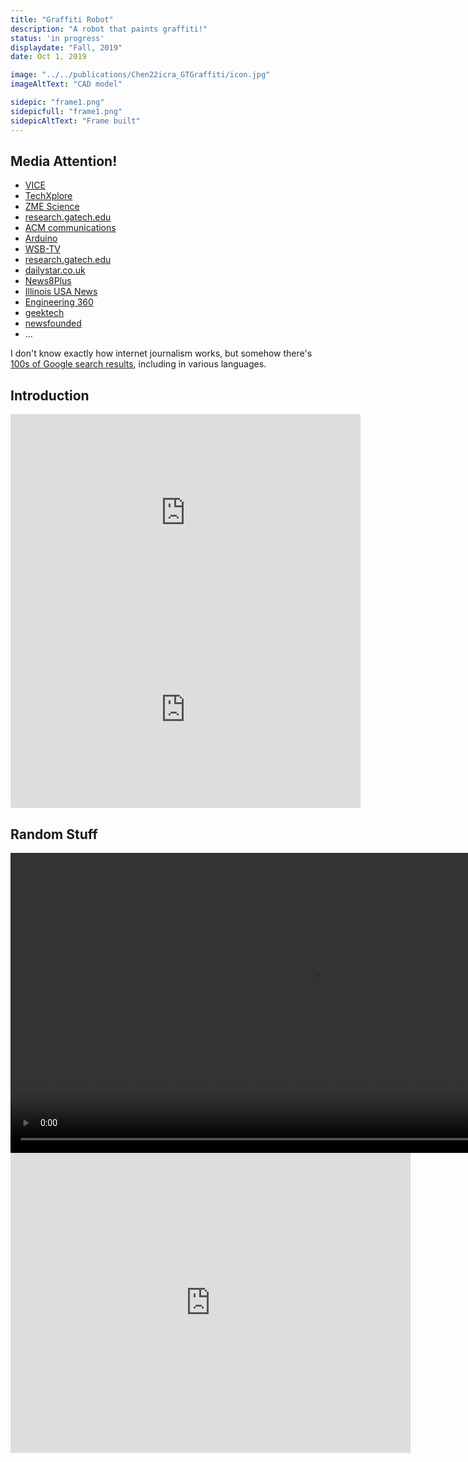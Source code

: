 ```yaml
---
title: "Graffiti Robot"
description: "A robot that paints graffiti!"
status: 'in progress'
displaydate: "Fall, 2019"
date: Oct 1, 2019

image: "../../publications/Chen22icra_GTGraffiti/icon.jpg"
imageAltText: "CAD model"

sidepic: "frame1.png"
sidepicfull: "frame1.png"
sidepicAltText: "Frame built"
---
```


## Media Attention!

* [VICE](https://www.vice.com/en/article/5d3myx/scientists-are-training-ai-robots-to-write-graffiti)
* [TechXplore](https://techxplore.com/news/2022-06-gtgraffiti-robot-human.html)
* [ZME Science](https://www.zmescience.com/science/graffiti-drawing-robot-developed-234673563/)
* [research.gatech.edu](https://research.gatech.edu/introducing-gtgraffiti-robot-paints-human?utm_medium=email&utm_source=daily-digest&utm_campaign=2022-06-08&utm_content=news)
* [ACM communications](https://cacm.acm.org/careers/261797-grad-students-develop-robot-that-paints-like-a-human/fulltext)
* [Arduino](https://blog.arduino.cc/2022/06/09/graffiti-robot-paints-like-a-human/)
* [WSB-TV](https://www.wsbtv.com/news/local/georgia-tech-student-builds-robot-artist/FPEUYTZ6TFCN5COAONOQWT4SHE/?outputType=amp)
* [research.gatech.edu](https://research.gatech.edu/introducing-gtgraffiti-robot-paints-human)
* [dailystar.co.uk](https://www.dailystar.co.uk/tech/news/robo-banksy-graffiti-robot-could-27187562)
* [News8Plus](https://news8plus.com/introducing-gtgraffiti-the-robot-that-paints-like-a-human/)
* [Illinois USA News](https://illinoisusanews.com/a-robot-that-draws-like-a-human/13587/)
* [Engineering 360](https://insights.globalspec.com/article/18822/video-researchers-introduce-their-graffiti-bot)
* [geektech](https://geektech.me/a-robot-has-appeared-that-draws-graffiti-like-a-person/)
* [newsfounded](https://newsfounded.com/zimbabwe/the-robot-that-paints-like-a-human/)
* ...

I don't know exactly how internet journalism works, but somehow there's [100s of Google search results](https://www.google.com/search?q=%22gtgraffiti%22+%2B+%22gerry%22), including in various languages.

## Introduction

<iframe width="560" height="315" src="https://www.youtube.com/embed/5dH81DFNipQ" title="YouTube video player" frameborder="0" allow="accelerometer; autoplay; clipboard-write; encrypted-media; gyroscope; picture-in-picture" allowfullscreen></iframe>

<iframe width="560" height="315" src="https://www.youtube.com/embed/R4ySYTNGv6s" title="YouTube video player" frameborder="0" allow="accelerometer; autoplay; clipboard-write; encrypted-media; gyroscope; picture-in-picture" allowfullscreen></iframe>

## Random Stuff
<!-- <p style="padding-bottom:150px"></p> -->

<div style="width:100%;height:480px;background-color:black;text-align:center;">
  <video style="height:100%;" controls>
    <source src="https://lh3.googleusercontent.com/t7u2RXCRQ628cqSrNyn3xcPl4SOP0HIigTkj9JXwwfxfTJZ4Kbt58m_8H8DoTgs8inoFWgI3Hz0e1okQa0IepMSV69awIsE6x6HifSyrqeJxii5p078Kw5kamFZJ7paNW2_VlO5ZB8c=m18" type="video/mp4">
  </video>
</div>

<iframe src="https://myhub.autodesk360.com/ue2946219/shares/public/SH56a43QTfd62c1cd968dfe68d7c2ef9758f?mode=embed" width="640" height="480" allowfullscreen="true" webkitallowfullscreen="true" mozallowfullscreen="true"  frameborder="0"></iframe>